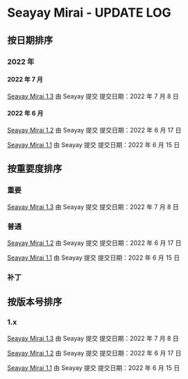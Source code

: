 # Seayay Mirai - UPDATE LOG

## 按日期排序
### 2022 年
#### 2022 年 7 月
[Seayay Mirai 1.3](https://seayay.github.io/mirai/update/log/4)
由 Seayay 提交
提交日期：2022 年 7 月 8 日

#### 2022 年 6 月
[Seayay Mirai 1.2](https://seayay.github.io/mirai/update/log/3)
由 Seayay 提交
提交日期：2022 年 6 月 17 日

[Seayay Mirai 1.1](https://seayay.github.io/mirai/update/log/2)
由 Seayay 提交
提交日期：2022 年 6 月 15 日

## 按重要度排序
### 重要
[Seayay Mirai 1.3](https://seayay.github.io/mirai/update/log/4)
由 Seayay 提交
提交日期：2022 年 7 月 8 日

### 普通
[Seayay Mirai 1.2](https://seayay.github.io/mirai/update/log/3)
由 Seayay 提交
提交日期：2022 年 6 月 17 日

[Seayay Mirai 1.1](https://seayay.github.io/mirai/update/log/2)
由 Seayay 提交
提交日期：2022 年 6 月 15 日

### 补丁

## 按版本号排序
### 1.x
[Seayay Mirai 1.3](https://seayay.github.io/mirai/update/log/4)
由 Seayay 提交
提交日期：2022 年 7 月 8 日

[Seayay Mirai 1.2](https://seayay.github.io/mirai/update/log/3)
由 Seayay 提交
提交日期：2022 年 6 月 17 日

[Seayay Mirai 1.1](https://seayay.github.io/mirai/update/log/2)
由 Seayay 提交
提交日期：2022 年 6 月 15 日
